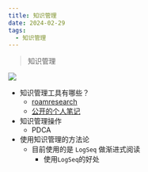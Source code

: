 ```yaml
---
title: 知识管理
date: 2024-02-29
tags:
  - 知识管理
---
```

>知识管理

![](/posts/images/km/brain.png)

* 知识管理工具有哪些？
	* [roamresearch](https://roamresearch.com/)
	* [公开的个人笔记](https://notes.andymatuschak.org/About_these_notes)
* 知识管理操作
	* PDCA
* 使用知识管理的方法论
	* 目前使用的是 `LogSeq` 做渐进式阅读
		* 使用`LogSeq`的好处